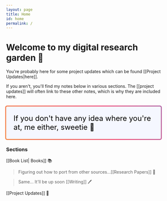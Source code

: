 ```yaml
---
layout: page
title: Home
id: home
permalink: /
---
```


# Welcome to my digital research garden 🐧

You're probably here for some project updates which can be found [[Project Updates|here]].

If you aren't, you'll find my notes below in various sections. The [[project updates]] will often link to these other notes, which is why they are included here.

<!-- Just for some flare because why not? -->
<p class="gradient-border" id="box" style="padding: 1em 1em; background: #f5f7ff; border-radius: 4px;">
  If you don't have any idea where you're at, me either, sweetie 🧡
</p>

### Sections

[[Book List| Books]] 📚

> Figuring out how to port from other sources...[[Research Papers]] 📜

> Same... It'll be up soon [[Writing]] 🖊️

[[Project Updates]] 🚧

<style>
  .wrapper {
    max-width: 46em;
  }

@import url('https://fonts.googleapis.com/css?family=Raleway:200');

#box {
  color: black;
  font-size: 1.5rem;
}
.gradient-border {
  --borderWidth: 3px;
  background: #1D1F20;
  position: relative;
  border-radius: var(--borderWidth);
}
.gradient-border:after {
  content: '';
  position: absolute;
  top: calc(-1 * var(--borderWidth));
  left: calc(-1 * var(--borderWidth));
  height: calc(100% + var(--borderWidth) * 2);
  width: calc(100% + var(--borderWidth) * 2);
  background: linear-gradient(60deg, #f79533, #f37055, #ef4e7b, #a166ab, #5073b8, #1098ad, #07b39b, #6fba82);
  border-radius: calc(2 * var(--borderWidth));
  z-index: -1;
  animation: animatedgradient 3s ease alternate infinite;
  background-size: 300% 300%;
}


@keyframes animatedgradient {
  0% {
    background-position: 0% 50%;
  }
  50% {
    background-position: 100% 50%;
  }
  100% {
    background-position: 0% 50%;
  }
}

</style>

